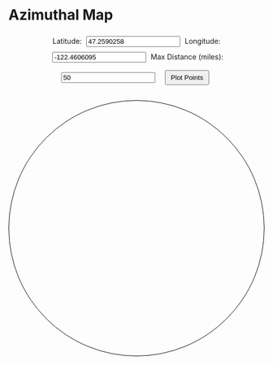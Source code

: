 # Azimuthal Map


<style>
    canvas {
        border-radius: 50%;
        /* Make the canvas appear circular */
        border: 1px solid black;
        display: block;
        margin: 20px auto;
        position: relative;
    }

    #tooltip {
        position: absolute;
        background: rgba(0, 0, 0, 0.8);
        color: white;
        padding: 5px;
        display: none;
        border-radius: 5px;
    }

    #controls {
        text-align: center;
        margin: 20px;
    }

    input {
        margin: 5px;
    }

    button {
        margin: 10px;
        padding: 5px 10px;
    }
</style>



<div id="controls">
    <label>Latitude: <input type="text" id="latitude" value="47.2590258"></label>
    <label>Longitude: <input type="text" id="longitude" value="-122.4606095"></label>
    <label>Max Distance (miles): <input type="text" id="maxDistance" value="50"></label>
    <button id="plotButton">Plot Points</button>
</div>

<canvas id="azimuthMap" width="500" height="500"></canvas>
<div id="tooltip"></div>

<script>
    // Helper function to convert degrees to radians
    function toRadians(degrees) {
        return degrees * (Math.PI / 180);
    }

    // Haversine Formula to calculate the distance between two lat/long points (returns in miles)
    function getDistanceFromLatLon(lat1, lon1, lat2, lon2) {
        const R = 3958.8; // Radius of the earth in miles
        const dLat = toRadians(lat2 - lat1);
        const dLon = toRadians(lon2 - lon1);
        const a = Math.sin(dLat / 2) * Math.sin(dLat / 2) +
            Math.cos(toRadians(lat1)) * Math.cos(toRadians(lat2)) *
            Math.sin(dLon / 2) * Math.sin(dLon / 2);
        const c = 2 * Math.atan2(Math.sqrt(a), Math.sqrt(1 - a));
        return R * c; // Distance in miles
    }

    // Function to calculate the azimuth angle between two points
    function getAzimuth(lat1, lon1, lat2, lon2) {
        const dLon = toRadians(lon2 - lon1);
        const y = Math.sin(dLon) * Math.cos(toRadians(lat2));
        const x = Math.cos(toRadians(lat1)) * Math.sin(toRadians(lat2)) -
            Math.sin(toRadians(lat1)) * Math.cos(toRadians(lat2)) * Math.cos(dLon);
        let theta = Math.atan2(y, x) * 180 / Math.PI; // Angle in degrees

        // Adjust the azimuth so that North is at the top
        theta = (theta - 90 + 360) % 360;  // Subtract 90 degrees and ensure the value is between 0 and 360

        return theta; // Return the adjusted azimuth
    }

    const canvas = document.getElementById('azimuthMap');
    const ctx = canvas.getContext('2d');
    const tooltip = document.getElementById('tooltip');
    const originX = canvas.width / 2;
    const originY = canvas.height / 2;

    // Fetch the CSV data
    async function fetchCSVData() {
        const response = await fetch('https://raw.githubusercontent.com/QCaudron/repeater_roundabout/refs/heads/main/assets/programming_files/all_rr_frequencies.csv');
        const csvText = await response.text();
        return csvText;
    }

    // Parse the CSV data
    function parseCSV(csv) {
        const rows = csv.split('\n').slice(1); // Skip the header row
        const points = rows.map((row, index) => {
            const cols = row.split(',');
            return {
                index: index + 1, // Add 1 because index is zero-based
                callsign: cols[1],
                lat: parseFloat(cols[9]),
                lon: parseFloat(cols[10])
            };
        }).filter(point => !isNaN(point.lat) && !isNaN(point.lon)); // Filter out invalid rows
        return points;
    }

    // Draw a circular map with points
    function drawMap(points, myLocation, maxDistance) {
        // Clear the canvas
        ctx.clearRect(0, 0, canvas.width, canvas.height);

        // Draw the circular boundary
        ctx.beginPath();
        ctx.arc(originX, originY, Math.min(canvas.width, canvas.height) / 2 - 20, 0, 2 * Math.PI);
        ctx.strokeStyle = 'black';
        ctx.stroke();
        ctx.closePath();

        // Filter points based on max distance
        points = points.filter(point => {
            const distance = getDistanceFromLatLon(myLocation.lat, myLocation.lon, point.lat, point.lon);
            return distance <= maxDistance;
        });

        // Find the maximum distance for scaling
        let maxDistanceFound = 0;
        points.forEach(point => {
            const distance = getDistanceFromLatLon(myLocation.lat, myLocation.lon, point.lat, point.lon);
            if (distance > maxDistanceFound) {
                maxDistanceFound = distance;
            }
        });

        const maxCanvasRadius = Math.min(canvas.width, canvas.height) / 2 - 20; // Subtract padding
        const scale = maxCanvasRadius / maxDistanceFound;

        // Draw the points
        points.forEach(point => {
            const distance = getDistanceFromLatLon(myLocation.lat, myLocation.lon, point.lat, point.lon);
            const azimuth = getAzimuth(myLocation.lat, myLocation.lon, point.lat, point.lon);

            // Convert polar to Cartesian coordinates
            const x = originX + distance * scale * Math.cos(toRadians(azimuth));
            const y = originY + distance * scale * Math.sin(toRadians(azimuth));

            point.x = x; // Store x position for hover detection
            point.y = y; // Store y position for hover detection

            // Draw point
            ctx.beginPath();
            ctx.arc(x, y, 5, 0, 2 * Math.PI);
            ctx.fillStyle = 'blue';
            ctx.fill();
            ctx.closePath();
        });
    }

    // Event listener for mouse hover to show tooltip
    canvas.addEventListener('mousemove', (event) => {
        const rect = canvas.getBoundingClientRect();
        const mouseX = event.clientX - rect.left;
        const mouseY = event.clientY - rect.top;

        let hovering = false;
        points.forEach(point => {
            const dist = Math.sqrt(Math.pow(mouseX - point.x, 2) + Math.pow(mouseY - point.y, 2));
            if (dist < 5) {
                tooltip.style.left = `${event.clientX + 10}px`;
                tooltip.style.top = `${event.clientY + 10}px`;
                tooltip.innerHTML = `${point.callsign} (RR# ${point.index})`;
                tooltip.style.display = 'block';
                hovering = true;
            }
        });

        if (!hovering) {
            tooltip.style.display = 'none';
        }
    });

    // Fetch the CSV data and plot the map on button click
    let points = [];
    document.getElementById('plotButton').addEventListener('click', () => {
        const latitude = parseFloat(document.getElementById('latitude').value);
        const longitude = parseFloat(document.getElementById('longitude').value);
        const maxDistance = parseFloat(document.getElementById('maxDistance').value);

        if (!isNaN(latitude) && !isNaN(longitude) && !isNaN(maxDistance)) {
            fetchCSVData().then(csvText => {
                points = parseCSV(csvText);
                const myLocation = { lat: latitude, lon: longitude };
                drawMap(points, myLocation, maxDistance);
            });
        } else {
            alert('Please enter valid latitude, longitude, and max distance.');
        }
    });

</script>